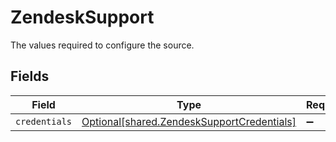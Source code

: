 # ZendeskSupport

The values required to configure the source.


## Fields

| Field                                                                                              | Type                                                                                               | Required                                                                                           | Description                                                                                        |
| -------------------------------------------------------------------------------------------------- | -------------------------------------------------------------------------------------------------- | -------------------------------------------------------------------------------------------------- | -------------------------------------------------------------------------------------------------- |
| `credentials`                                                                                      | [Optional[shared.ZendeskSupportCredentials]](undefined/models/shared/zendesksupportcredentials.md) | :heavy_minus_sign:                                                                                 | N/A                                                                                                |